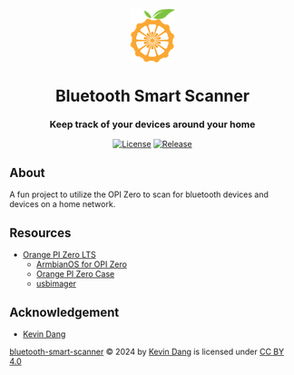 <div align="center">
    <p><a href="http://www.orangepi.org/html/hardWare/computerAndMicrocontrollers/details/Orange-Pi-Zero-LTS.html"><img alt="orange pi logo" src="imgs/orange-pi.png"/></a></p>
    <h1 >Bluetooth Smart Scanner</h1>
    <h3>Keep track of your devices around your home</h3>
    <p><a href="#"></a><a href="https://creativecommons.org/licenses/by/4.0/"><img alt="License" src="https://img.shields.io/badge/License-CC_BY_4.0-darkgreen.svg"/></a>
    <a href="#"></a><a href="https://github.com/kevinthedang/bluetooth-smart-scanner/releases/latest"><img alt="Release" src="https://img.shields.io/github/v/release/kevinthedang/bluetooth-smart-scanner?logo=github" /></a>
</div>

## About
A fun project to utilize the OPI Zero to scan for bluetooth devices and devices on a home network.

## Resources
* [Orange PI Zero LTS](http://www.orangepi.org/html/hardWare/computerAndMicrocontrollers/details/Orange-Pi-Zero-LTS.html)
    * [ArmbianOS for OPI Zero](https://www.armbian.com/orange-pi-zero/)
    * [Orange PI Zero Case](https://www.thingiverse.com/thing:1986658)
    * [usbimager](https://gitlab.com/bztsrc/usbimager)

## Acknowledgement
* [Kevin Dang](https://github.com/kevinthedang)

[bluetooth-smart-scanner](https://github.com/kevinthedang/bluetooth-smart-scanner) © 2024 by [Kevin Dang](https://github.com/kevinthedang) is licensed under [CC BY 4.0](https://creativecommons.org/licenses/by/4.0/)